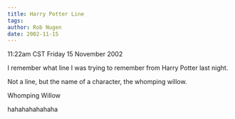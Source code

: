 ```yaml
---
title: Harry Potter Line
tags: 
author: Rob Nugen
date: 2002-11-15
---
```


<p class=date>11:22am CST Friday 15 November 2002</p>

<p>I remember what line I was trying to remember from Harry Potter
last night.</p>

<p>Not a line, but the name of a character, the whomping willow.</p>

<p>Whomping Willow</p>

<p>hahahahahahaha</p>
